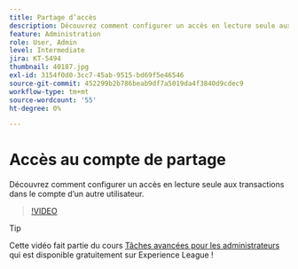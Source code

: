 ```yaml
---
title: Partage d’accès
description: Découvrez comment configurer un accès en lecture seule aux transactions dans le compte d’un autre utilisateur
feature: Administration
role: User, Admin
level: Intermediate
jira: KT-5494
thumbnail: 40187.jpg
exl-id: 3154f0d0-3cc7-45ab-9515-bd69f5e46546
source-git-commit: 452299b2b786beab9df7a5019da4f3840d9cdec9
workflow-type: tm+mt
source-wordcount: '55'
ht-degree: 0%

---
```


# Accès au compte de partage

Découvrez comment configurer un accès en lecture seule aux transactions dans le compte d’un autre utilisateur.

>[!VIDEO](https://video.tv.adobe.com/v/40187?quality=12&learn=on&hidetitle=true)

>[!TIP]
>
>Cette vidéo fait partie du cours [Tâches avancées pour les administrateurs](https://experienceleague.adobe.com/?recommended=Sign-A-1-2020.1) qui est disponible gratuitement sur Experience League !

